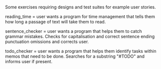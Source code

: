 Some exercises requiring designs and test suites for example user stories.

reading_time = user wants a program for time management that tells them 
how long a passage of text will take them to read.

sentence_checker = user wants a program that helps them to catch grammar
mistakes. Checks for capitalisation and correct sentence ending punctuation
omissions and corrects user.

todo_checker = user wants a program that helps them identify tasks within
memos that need to be done. Searches for a substring "#TODO" and informs
user if present.
